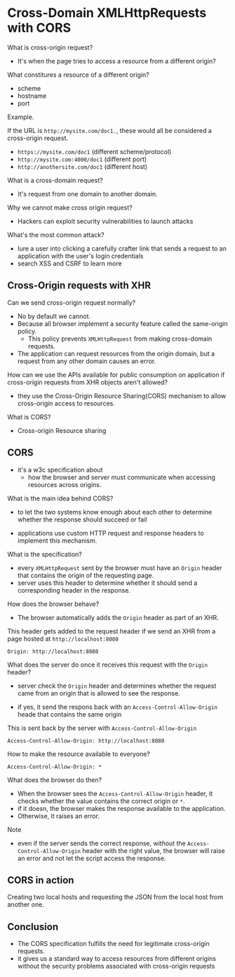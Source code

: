 # Cross-Domain XMLHttpRequests with CORS

What is cross-origin request? 
- It's when the page tries to access a resource from a different origin? 

What constitures a resource of a different origin?
- scheme
- hostname
- port

Example. 

If the URL is `http://mysite.com/doc1.`, these would all be considered a cross-origin request.
- `https://mysite.com/doc1` (different scheme/protocol)
- `http://mysite.com:4000/doc1` (different port)
- `http://anothersite.com/doc1` (different host)

What is a cross-domain request?
- It's request from one domain to another domain.

Why we cannot make cross origin request?
- Hackers can exploit security vulnerabilities to launch attacks

What's the most common attack?
- lure a user into clicking a carefully crafter link that sends a request to an application with the user's login credentials
- search XSS and CSRF to learn more

## Cross-Origin requests with XHR

Can we send cross-origin request normally?
- No by default we cannot. 
- Because all browser implement a security feature called the same-origin policy. 
  - This policy prevents `XMLHttpRequest` from making cross-domain requests. 
- The application can request resources from the origin domain, but a request from any other domain causes an error. 

How can we use the APIs available for public consumption on application if cross-origin requests from XHR objects aren't allowed? 
- they use the Cross-Origin Resource Sharing(CORS) mechanism to allow cross-origin access to resources.

What is CORS?
- Cross-origin Resource sharing

## CORS

- it's a w3c specification about
  - how the browser and server must communicate when accessing resources across origins.

What is the main idea behind CORS?
- to let the two systems know enough about each other to determine whether the response should succeed or fail

- applications use custom HTTP request and response headers to implement this mechanism. 

What is the specification?
- every `XMLHttpRequest` sent by the browser must have an `Origin` header that contains the origin of the requesting page. 
- server uses this header to determine whether it should send a corresponding header in the response. 

How does the browser behave?
- The browser automatically adds the `Origin` header as part of an XHR. 

This header gets added to the request header if we send an XHR from a page hosted at `http://localhost:8080`
```
Origin: http://localhost:8080
```

What does the server do once it receives this request with the `Origin` header? 
- server check the `Origin` header and determines whether the request came from an origin that is allowed to see the response. 

- if yes, it send the respons back with an `Access-Control-Allow-Origin` heade that contains the same origin

This is sent back by the server with `Access-Control-Allow-Origin`
```
Access-Control-Allow-Origin: http://localhost:8080
```

How to make the resource available to everyone? 
```
Access-Control-Allow-Origin: *

```

What does the browser do then?
- When the browser sees the `Access-Control-Allow-Origin` header, it checks whether the value contains the correct origin or `*`. 
- if it doesn, the browser makes the response available to the application. 
- Otherwise, it raises an error.

Note
- even if the server sends the correct response, without the `Access-Control-Allow-Origin` header with the right value, the browser will raise an error and not let the script access the response.

## CORS in action

Creating two local hosts and requesting the JSON from the local host from another one. 

## Conclusion

- The CORS specification fulfills the need for legitimate cross-origin requests.
- it gives us a standard way to access resources from different origins without the security problems associated with cross-origin requests








